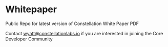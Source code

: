 # Whitepaper
Public Repo for latest version of Constellation White Paper PDF

Contact wyatt@constellationlabs.io if you are interested in joining the Core Developer Community 
